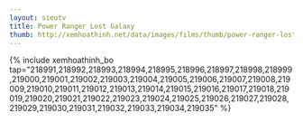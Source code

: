 ```yaml
---
layout: sieutv
title: Power Ranger Lost Galaxy
thumb: http://xemhoathinh.net/data/images/films/thumb/power-ranger-lost-galaxy-power-ranger-lost-galaxy-2009.jpg
---
```

{% include xemhoathinh_bo tap="218991,218992,218993,218994,218995,218996,218997,218998,218999,219000,219001,219002,219003,219004,219005,219006,219007,219008,219009,219010,219011,219012,219013,219014,219015,219016,219017,219018,219019,219020,219021,219022,219023,219024,219025,219026,219027,219028,219029,219030,219031,219032,219033,219034,219035" %} 
